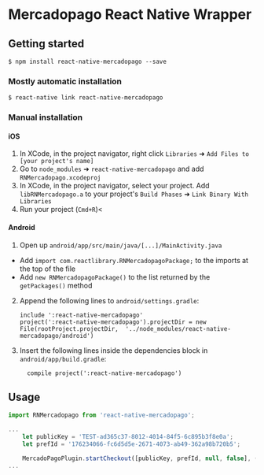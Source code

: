 # Mercadopago React Native Wrapper

## Getting started

`$ npm install react-native-mercadopago --save`

### Mostly automatic installation

`$ react-native link react-native-mercadopago`

### Manual installation


#### iOS

1. In XCode, in the project navigator, right click `Libraries` ➜ `Add Files to [your project's name]`
2. Go to `node_modules` ➜ `react-native-mercadopago` and add `RNMercadopago.xcodeproj`
3. In XCode, in the project navigator, select your project. Add `libRNMercadopago.a` to your project's `Build Phases` ➜ `Link Binary With Libraries`
4. Run your project (`Cmd+R`)<

#### Android

1. Open up `android/app/src/main/java/[...]/MainActivity.java`
  - Add `import com.reactlibrary.RNMercadopagoPackage;` to the imports at the top of the file
  - Add `new RNMercadopagoPackage()` to the list returned by the `getPackages()` method
2. Append the following lines to `android/settings.gradle`:
  	```
  	include ':react-native-mercadopago'
  	project(':react-native-mercadopago').projectDir = new File(rootProject.projectDir, 	'../node_modules/react-native-mercadopago/android')
  	```
3. Insert the following lines inside the dependencies block in `android/app/build.gradle`:
  	```
      compile project(':react-native-mercadopago')
  	```


## Usage
```javascript
import RNMercadopago from 'react-native-mercadopago';

...
    let publicKey = 'TEST-ad365c37-8012-4014-84f5-6c895b3f8e0a';
    let prefId = '176234066-fc6d5d5e-2671-4073-ab49-362a98b720b5';

    MercadoPagoPlugin.startCheckout([publicKey, prefId, null, false], (payment) => { this._success(payment)}, (error) => { this._failure(error) });
...
```
  